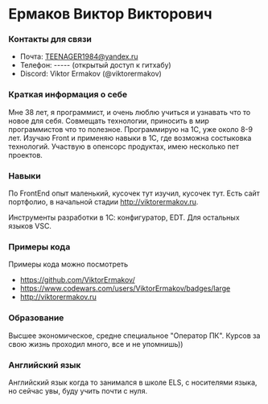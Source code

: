 # Ермаков Виктор Викторович
### Контакты для связи
* Почта: TEENAGER1984@yandex.ru
* Телефон: ----- (открытый доступ к гитхабу)
* Discord: Viktor Ermakov (@viktorermakov)
### Краткая информация о себе 
Мне 38 лет, я программист, и очень люблю учиться и узнавать что то новое для себя. Совмещать технологии, приносить в мир программистов что то полезное.
Программирую на 1С, уже около 8-9 лет. Изучаю Front и применяю навыки в 1С, где возможна состыковка технологий.
Участвую в опенсорс продуктах, имею несколько пет проектов.

### Навыки
По FrontEnd опыт маленький, кусочек тут изучил, кусочек тут.
Есть сайт портфолио, в начальной стадии http://viktorermakov.ru.

Инструменты разработки в 1С: конфигуратор, EDT. Для остальных языков VSC.

### Примеры кода
Примеры кода можно посмотреть 
* https://github.com/ViktorErmakov/
* https://www.codewars.com/users/ViktorErmakov/badges/large
* http://viktorermakov.ru

###  Образование 
Высшее экономическое, средне специальное "Оператор ПК".
Курсов за свою жизнь проходил много, все и не упомнишь))

### Английский язык
Английский язык когда то занимался в школе ELS, с носителями языка, но сейчас увы, буду учить почти с нуля.